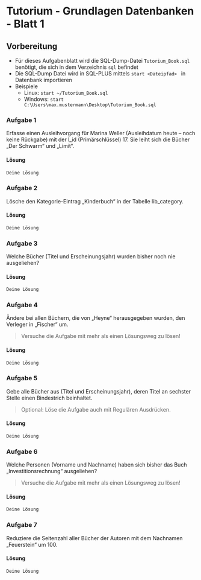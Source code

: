 # Tutorium - Grundlagen Datenbanken - Blatt 1

## Vorbereitung

* Für dieses Aufgabenblatt wird die SQL-Dump-Datei ```Tutorium_Book.sql``` benötigt, die sich in dem Verzeichnis ```sql``` befindet
* Die SQL-Dump Datei wird in SQL-PLUS mittels ```start <Dateipfad> ```  in Datenbank   importieren
* Beispiele
  * Linux: ```start ~/Tutorium_Book.sql```
  * Windows: ```start C:\Users\max.mustermann\Desktop\Tutorium_Book.sql```


### Aufgabe 1
Erfasse einen Ausleihvorgang für Marina Weller (Ausleihdatum heute – noch keine Rückgabe) mit der l_id (Primärschlüssel) 17. Sie leiht sich die Bücher „Der Schwarm“ und „Limit“.

#### Lösung
```sql
Deine Lösung
```

### Aufgabe 2
Lösche den Kategorie-Eintrag „Kinderbuch“ in der Tabelle lib_category.

#### Lösung
```sql
Deine Lösung
```

### Aufgabe 3
Welche Bücher (Titel und Erscheinungsjahr) wurden bisher noch nie ausgeliehen?

#### Lösung
```sql
Deine Lösung
```

### Aufgabe 4
Ändere bei allen Büchern, die von „Heyne“ herausgegeben wurden, den Verleger in „Fischer“ um.
> Versuche die Aufgabe mit mehr als einen Lösungsweg zu lösen!

#### Lösung
```sql
Deine Lösung
```

### Aufgabe 5
Gebe alle Bücher aus (Titel und Erscheinungsjahr), deren Titel an sechster Stelle einen Bindestrich beinhaltet.
> Optional: Löse die Aufgabe auch mit Regulären Ausdrücken.

#### Lösung
```sql
Deine Lösung
```

### Aufgabe 6
Welche Personen (Vorname und Nachname) haben sich bisher das Buch „Investitionsrechnung“ ausgeliehen?
> Versuche die Aufgabe mit mehr als einen Lösungsweg zu lösen!

#### Lösung
```sql
Deine Lösung
```

### Aufgabe 7
Reduziere die Seitenzahl aller Bücher der Autoren mit dem Nachnamen „Feuerstein“ um 100.

#### Lösung
```sql
Deine Lösung
```










